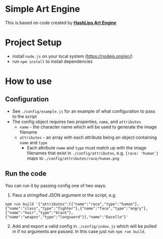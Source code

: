 # Simple Art Engine

This is based on code created by [**HashLips Art Engine**](https://github.com/HashLips/hashlips_art_engine)

# Project Setup
- install `node.js` on your local system (https://nodejs.org/en/)
- run `npm install` to install dependencies

# How to use

## Configuration
- See `./config/example.js` for an example of what configuration to pass to the script
- The config object requires two properties, `name`, and `attributes`
  - `name` - the character name which will be used to generate the image filename
  - `attributes` - an array with each attribute being an object containing `name` and `type`
    - Each attribute `name` and `type` must match up with the image filenames that exist in `./config/attributes`, e.g. `{race: 'human'}` maps to `./config/attributes/race/human.png`

## Run the code
You can run it by passing config one of two ways:
1. Pass a stringified JSON argument ot the script, e.g.
  ```
  npm run build '{"attributes":[{"name":"race","type":"human"},{"name":"class","type":"fighter"},{"name":"face","type":"angry"},{"name":"hair","type":"black"},{"name":"weapon","type":"longsword"}],"name":"Dacello"}'
  ```
2. Add and export a valid config in `./config/index.js` which will be pulled in if no arguments are passed. In this case just run `npm run build`.
